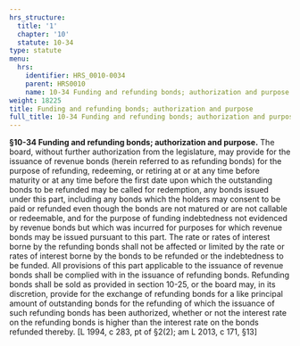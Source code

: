 ```yaml
---
hrs_structure:
  title: '1'
  chapter: '10'
  statute: 10-34
type: statute
menu:
  hrs:
    identifier: HRS_0010-0034
    parent: HRS0010
    name: 10-34 Funding and refunding bonds; authorization and purpose
weight: 18225
title: Funding and refunding bonds; authorization and purpose
full_title: 10-34 Funding and refunding bonds; authorization and purpose
---
```

**§10-34 Funding and refunding bonds; authorization and purpose.** The board, without further authorization from the legislature, may provide for the issuance of revenue bonds (herein referred to as refunding bonds) for the purpose of refunding, redeeming, or retiring at or at any time before maturity or at any time before the first date upon which the outstanding bonds to be refunded may be called for redemption, any bonds issued under this part, including any bonds which the holders may consent to be paid or refunded even though the bonds are not matured or are not callable or redeemable, and for the purpose of funding indebtedness not evidenced by revenue bonds but which was incurred for purposes for which revenue bonds may be issued pursuant to this part. The rate or rates of interest borne by the refunding bonds shall not be affected or limited by the rate or rates of interest borne by the bonds to be refunded or the indebtedness to be funded. All provisions of this part applicable to the issuance of revenue bonds shall be complied with in the issuance of refunding bonds. Refunding bonds shall be sold as provided in section 10-25, or the board may, in its discretion, provide for the exchange of refunding bonds for a like principal amount of outstanding bonds for the refunding of which the issuance of such refunding bonds has been authorized, whether or not the interest rate on the refunding bonds is higher than the interest rate on the bonds refunded thereby. [L 1994, c 283, pt of §2(2); am L 2013, c 171, §13]